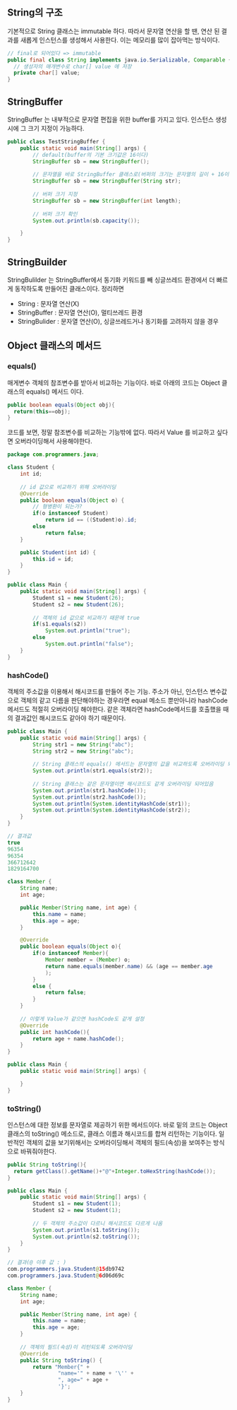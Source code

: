 ## String의 구조
기본적으로 String 클래스는 immutable 하다. 따라서 문자열 연산을 할 땐, 연산 된 결과를 새롭게 인스턴스를 생성해서 사용한다. 이는 메모리를 많이 잡아먹는 방식이다.
```java
// final로 되어있다 => immutable
public final class String implements java.io.Serializable, Comparable {
  // 생성자의 매개변수로 char[] value 에 저장
  private char[] value;
}
```
## StringBuffer
StringBuffer 는 내부적으로 문자열 편집을 위한 buffer를 가지고 있다. 인스턴스 생성시에 그 크기 지정이 가능하다.
```java
public class TestStringBuffer {
    public static void main(String[] args) {
        // default(buffer의 기본 크기값은 16이다)
        StringBuffer sb = new StringBuffer();
        
        // 문자열을 바로 StringBuffer 클래스로(버퍼의 크기는 문자열의 길이 + 16이다)
        StringBuffer sb = new StringBuffer(String str);
        
        // 버퍼 크기 지정
        StringBuffer sb = new StringBuffer(int length);
        
        // 버퍼 크기 확인
        System.out.println(sb.capacity());

    }
}
```

## StringBuilder
StringBulilder 는 StringBuffer에서 동기화 키워드를 빼 싱글쓰레드 환경에서 더 빠르게 동작하도록 만들어진 클래스이다. 정리하면
- String : 문자열 연산(X)
- StringBuffer : 문자열 연산(O), 멀티쓰레드 환경
- StringBulider : 문자열 연산(O), 싱글쓰레드거나 동기화를 고려하지 않을 경우


## Object 클래스의 메서드
### equals()
매게변수 객체의 참조변수를 받아서 비교하는 기능이다. 바로 아래의 코드는 Object 클래스의 equals() 메서드 이다.
```java
public boolean equals(Object obj){
  return(this==obj);
}
```
코드를 보면, 정말 참조변수를 비교하는 기능밖에 없다. 따라서 Value 를 비교하고 싶다면 오버라이딩해서 사용해야한다.
```java
package com.programmers.java;

class Student {
    int id;
    
    // id 값으로 비교하기 위해 오버라이딩
    @Override
    public boolean equals(Object o) {
        // 형병환이 되는가?
        if(o instanceof Student)
            return id == ((Student)o).id;
        else
            return false;
    }

    public Student(int id) {
        this.id = id;
    }
}

public class Main {
    public static void main(String[] args) {
        Student s1 = new Student(26);
        Student s2 = new Student(26);
        
        // 객체의 id 값으로 비교하기 때문에 true
        if(s1.equals(s2))
            System.out.println("true");
        else
            System.out.println("false");
    }
}
```
### hashCode()
객체의 주소값을 이용해서 해시코드를 만들어 주는 기능. 주소가 아닌, 인스턴스 변수값으로 객체의 같고 다름을 판단해야하는 경우라면 equal 메소드 뿐만아니라 hashCode메서드도 적절히 오버라이딩 해야한다. 같은 객체라면 hashCode메서드를 호출했을 때의 결과값인 해시코드도 같아야 하기 때문이다.
```java
public class Main {
    public static void main(String[] args) {
        String str1 = new String("abc");
        String str2 = new String("abc");
        
        // String 클래스의 equals() 메서드는 문자열의 값을 비교하도록 오버라이딩 되어있음
        System.out.println(str1.equals(str2));
        
        // String 클래스는 같은 문자열이면 해시코드도 같게 오버라이딩 되어있음
        System.out.println(str1.hashCode());
        System.out.println(str2.hashCode());
        System.out.println(System.identityHashCode(str1));
        System.out.println(System.identityHashCode(str2));
    }
}

// 결과값
true
96354
96354
366712642
1829164700
```
```java
class Member {
    String name;
    int age;

    public Member(String name, int age) {
        this.name = name;
        this.age = age;
    }

    @Override
    public boolean equals(Object o){
        if(o instanceof Member){
            Member member = (Member) o;
            return name.equals(member.name) && (age == member.age
            ); 
        }
        else {
            return false;
        }
    }
    
    // 이렇게 Value가 같으면 hashCode도 같게 설정
    @Override
    public int hashCode(){
        return age + name.hashCode();
    }
}

public class Main {
    public static void main(String[] args) {

    }
}
```
### toString()
인스턴스에 대한 정보를 문자열로 제공하기 위한 메서드이다. 바로 밑의 코드는 Object 클래스의 toString() 메소드로, 클래스 이름과 해시코드를 합쳐 리턴하는 기능이다. 일반적인 객체의 값을 보기위해서는 오버라이딩해서 객체의 필드(속성)을 보여주는 방식으로 바꿔줘야한다.
```java
public String toString(){
  return getClass().getName()+"@"+Integer.toHexString(hashCode());
}
```
```java
public class Main {
    public static void main(String[] args) {
        Student s1 = new Student(1);
        Student s2 = new Student(1);
        
        // 두 객체의 주소값이 다르니 해시코드도 다르게 나옴
        System.out.println(s1.toString());
        System.out.println(s2.toString());
    }
}

// 결과(@ 이후 값 : )
com.programmers.java.Student@15db9742
com.programmers.java.Student@6d06d69c
```
```java
class Member {
    String name;
    int age;

    public Member(String name, int age) {
        this.name = name;
        this.age = age;
    }
    
    // 객체의 필드(속성)이 리턴되도록 오버라이딩
    @Override
    public String toString() {
        return "Member{" +
                "name='" + name + '\'' +
                ", age=" + age +
                '}';
    }
}
```
